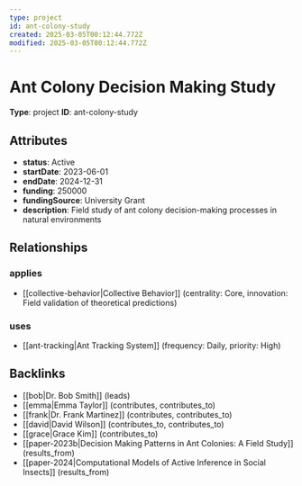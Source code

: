 ```yaml
---
type: project
id: ant-colony-study
created: 2025-03-05T00:12:44.772Z
modified: 2025-03-05T00:12:44.772Z
---
```


# Ant Colony Decision Making Study

**Type**: project
**ID**: ant-colony-study

## Attributes

- **status**: Active
- **startDate**: 2023-06-01
- **endDate**: 2024-12-31
- **funding**: 250000
- **fundingSource**: University Grant
- **description**: Field study of ant colony decision-making processes in natural environments

## Relationships

### applies

- [[collective-behavior|Collective Behavior]] (centrality: Core, innovation: Field validation of theoretical predictions)

### uses

- [[ant-tracking|Ant Tracking System]] (frequency: Daily, priority: High)

## Backlinks

- [[bob|Dr. Bob Smith]] (leads)
- [[emma|Emma Taylor]] (contributes, contributes_to)
- [[frank|Dr. Frank Martinez]] (contributes, contributes_to)
- [[david|David Wilson]] (contributes_to, contributes_to)
- [[grace|Grace Kim]] (contributes_to)
- [[paper-2023b|Decision Making Patterns in Ant Colonies: A Field Study]] (results_from)
- [[paper-2024|Computational Models of Active Inference in Social Insects]] (results_from)

